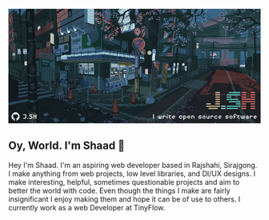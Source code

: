 ![Banner](https://raw.githubusercontent.com/JSH32/JSH32/master/assets/main.gif)
## Oy, World. I'm Shaad 💾
Hey I'm Shaad. I'm an aspiring web developer based in Rajshahi, Sirajgong. I make anything from web projects, low level libraries, and DI/UX designs. I make interesting, helpful, sometimes questionable projects and aim to better the world with code. Even though the things I make are fairly insignificant I enjoy making them and hope it can be of use to others. I currently work as a web Developer at TinyFlow.


